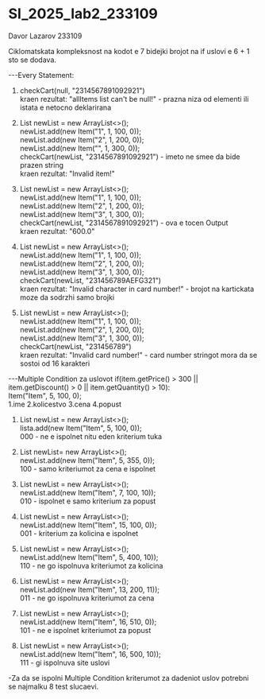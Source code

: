 # SI_2025_lab2_233109
Davor Lazarov 233109
  
Ciklomatskata kompleksnost na kodot e 7 bidejki brojot na if uslovi e 6 + 1 sto se dodava.
  
---Every Statement:  
1. checkCart(null, "2314567891092921")  
kraen rezultat: "allItems list can't be null!" - prazna niza od elementi ili istata e netocno deklarirana
  
2. List<Item> newList = new ArrayList<>();  
newList.add(new Item("1", 1, 100, 0));  
newList.add(new Item("2", 1, 200, 0));  
newList.add(new Item("", 1, 300, 0));  
checkCart(newList, "2314567891092921") - imeto ne smee da bide prazen string  
kraen rezultat: "Invalid item!"  
  
3. List<Item> newList = new ArrayList<>();  
newList.add(new Item("1", 1, 100, 0));  
newList.add(new Item("2", 1, 200, 0));  
newList.add(new Item("3", 1, 300, 0));  
checkCart(newList, "2314567891092921") - ova e tocen Output  
kraen rezultat: "600.0"  

4. List<Item> newList = new ArrayList<>();  
newList.add(new Item("1", 1, 100, 0));  
newList.add(new Item("2", 1, 200, 0));  
newList.add(new Item("3", 1, 300, 0));  
checkCart(newList, "231456789AEFG321")  
kraen rezultat: "Invalid character in card number!" - brojot na kartickata moze da sodrzhi samo brojki  
  
5. List<Item> newList = new ArrayList<>();  
newList.add(new Item("1", 1, 100, 0));  
newList.add(new Item("2", 1, 200, 0));  
newList.add(new Item("3", 1, 300, 0));  
checkCart(newList, "231456789")  
kraen rezultat: "Invalid card number!" - card number stringot mora da se sostoi od 16 karakteri  
  
---Multiple Condition za uslovot if(item.getPrice() > 300 || item.getDiscount() > 0 || item.getQuantity() > 10):  
Item("Item", 5, 100, 0);  
1.ime 2.kolicestvo 3.cena 4.popust  
  
1. List<Item> newList = new ArrayList<>();  
lista.add(new Item("Item", 5, 100, 0));  
000 - ne e ispolnet nitu eden kriterium tuka  
  
2. List<Item> newList= new ArrayList<>();  
newList.add(new Item("Item", 5, 355, 0));  
100 - samo kriteriumot za cena e ispolnet  
  
3. List<Item> newList = new ArrayList<>();  
newList.add(new Item("Item", 7, 100, 10));  
010 - ispolnet e samo kriterium za popust  
  
4. List<Item> newList = new ArrayList<>();  
newList.add(new Item("Item", 15, 100, 0));  
001 - kriterium za kolicina e ispolnet  
  
5. List<Item> newList = new ArrayList<>();  
newList.add(new Item("Item", 5, 400, 10));  
110 - ne go ispolnuva kriteriumot za kolicina  
  
6. List<Item> newList = new ArrayList<>();  
newList.add(new Item("Item", 13, 200, 11));  
011 - ne go ispolnuva kriteriumot za cena  
  
7. List<Item> newList = new ArrayList<>();  
newList.add(new Item("Item", 16, 510, 0));  
101 - ne e ispolnet kriteriumot za popust  
  
8. List<Item> newList = new ArrayList<>();  
newList.add(new Item("Item", 16, 500, 10));  
111 - gi ispolnuva site uslovi  
  
-Za da se ispolni Multiple Condition kriterumot za dadeniot uslov potrebni se najmalku 8 test slucaevi.  

